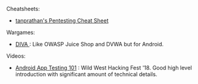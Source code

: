 Cheatsheets:

* [tanprathan's Pentesting Cheat Sheet](https://github.com/tanprathan/MobileApp-Pentest-Cheatsheet/blob/master/README.md)

Wargames:

* [DIVA ](https://github.com/payatu/diva-android): Like OWASP Juice Shop and DVWA but for Android.

Videos:

* [Android App Testing 101](https://www.youtube.com/watch?v=2uwhrfXCl4I) : Wild West Hacking Fest '18. Good high level introduction with significant amount of technical details.



